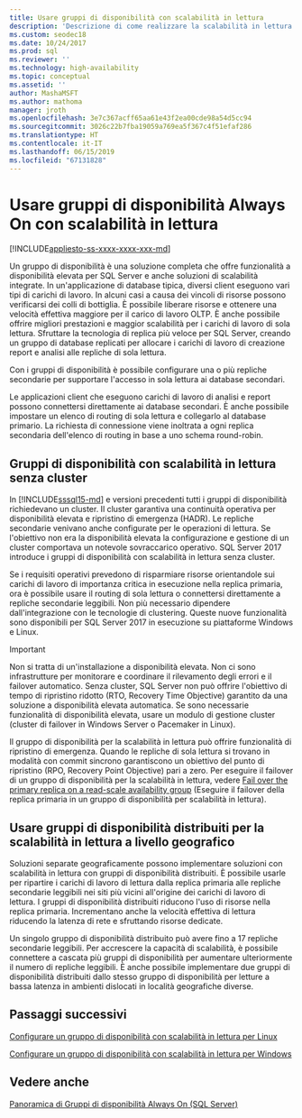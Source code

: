 ```yaml
---
title: Usare gruppi di disponibilità con scalabilità in lettura
description: 'Descrizione di come realizzare la scalabilità in lettura quando si usano i gruppi di disponibilità Always On. '
ms.custom: seodec18
ms.date: 10/24/2017
ms.prod: sql
ms.reviewer: ''
ms.technology: high-availability
ms.topic: conceptual
ms.assetid: ''
author: MashaMSFT
ms.author: mathoma
manager: jroth
ms.openlocfilehash: 3e7c367acff65aa61e43f2ea00cde98a54d5cc94
ms.sourcegitcommit: 3026c22b7fba19059a769ea5f367c4f51efaf286
ms.translationtype: HT
ms.contentlocale: it-IT
ms.lasthandoff: 06/15/2019
ms.locfileid: "67131828"
---
```

# <a name="use-read-scale-with-always-on-availability-groups"></a>Usare gruppi di disponibilità Always On con scalabilità in lettura
[!INCLUDE[appliesto-ss-xxxx-xxxx-xxx-md](../../../includes/appliesto-ss-xxxx-xxxx-xxx-md.md)]

Un gruppo di disponibilità è una soluzione completa che offre funzionalità a disponibilità elevata per SQL Server e anche soluzioni di scalabilità integrate. In un'applicazione di database tipica, diversi client eseguono vari tipi di carichi di lavoro. In alcuni casi a causa dei vincoli di risorse possono verificarsi dei colli di bottiglia. È possibile liberare risorse e ottenere una velocità effettiva maggiore per il carico di lavoro OLTP. È anche possibile offrire migliori prestazioni e maggior scalabilità per i carichi di lavoro di sola lettura. Sfruttare la tecnologia di replica più veloce per SQL Server, creando un gruppo di database replicati per allocare i carichi di lavoro di creazione report e analisi alle repliche di sola lettura.

Con i gruppi di disponibilità è possibile configurare una o più repliche secondarie per supportare l'accesso in sola lettura ai database secondari.

Le applicazioni client che eseguono carichi di lavoro di analisi e report possono connettersi direttamente ai database secondari. È anche possibile impostare un elenco di routing di sola lettura e collegarlo al database primario. La richiesta di connessione viene inoltrata a ogni replica secondaria dell'elenco di routing in base a uno schema round-robin.

## <a name="read-scale-availability-groups-without-cluster"></a>Gruppi di disponibilità con scalabilità in lettura senza cluster

In [!INCLUDE[sssql15-md](../../../includes/sssql15-md.md)] e versioni precedenti tutti i gruppi di disponibilità richiedevano un cluster. Il cluster garantiva una continuità operativa per disponibilità elevata e ripristino di emergenza (HADR). Le repliche secondarie venivano anche configurate per le operazioni di lettura. Se l'obiettivo non era la disponibilità elevata la configurazione e gestione di un cluster comportava un notevole sovraccarico operativo. SQL Server 2017 introduce i gruppi di disponibilità con scalabilità in lettura senza cluster. 

Se i requisiti operativi prevedono di risparmiare risorse orientandole sui carichi di lavoro di importanza critica in esecuzione nella replica primaria, ora è possibile usare il routing di sola lettura o connettersi direttamente a repliche secondarie leggibili. Non più necessario dipendere dall'integrazione con le tecnologie di clustering. Queste nuove funzionalità sono disponibili per SQL Server 2017 in esecuzione su piattaforme Windows e Linux.

>[!IMPORTANT]
>Non si tratta di un'installazione a disponibilità elevata. Non ci sono infrastrutture per monitorare e coordinare il rilevamento degli errori e il failover automatico. Senza cluster, SQL Server non può offrire l'obiettivo di tempo di ripristino ridotto (RTO, Recovery Time Objective) garantito da una soluzione a disponibilità elevata automatica. Se sono necessarie funzionalità di disponibilità elevata, usare un modulo di gestione cluster (cluster di failover in Windows Server o Pacemaker in Linux).
>
>Il gruppo di disponibilità per la scalabilità in lettura può offrire funzionalità di ripristino di emergenza. Quando le repliche di sola lettura si trovano in modalità con commit sincrono garantiscono un obiettivo del punto di ripristino (RPO, Recovery Point Objective) pari a zero. Per eseguire il failover di un gruppo di disponibilità per la scalabilità in lettura, vedere [Fail over the primary replica on a read-scale availability group](perform-a-planned-manual-failover-of-an-availability-group-sql-server.md#ReadScaleOutOnly) (Eseguire il failover della replica primaria in un gruppo di disponibilità per scalabilità in lettura).

## <a name="use-distributed-availability-groups-for-geographic-read-scale"></a>Usare gruppi di disponibilità distribuiti per la scalabilità in lettura a livello geografico

Soluzioni separate geograficamente possono implementare soluzioni con scalabilità in lettura con gruppi di disponibilità distribuiti. È possibile usarle per ripartire i carichi di lavoro di lettura dalla replica primaria alle repliche secondarie leggibili nei siti più vicini all'origine dei carichi di lavoro di lettura. I gruppi di disponibilità distribuiti riducono l'uso di risorse nella replica primaria. Incrementano anche la velocità effettiva di lettura riducendo la latenza di rete e sfruttando risorse dedicate.

Un singolo gruppo di disponibilità distribuito può avere fino a 17 repliche secondarie leggibili. Per accrescere la capacità di scalabilità, è possibile connettere a cascata più gruppi di disponibilità per aumentare ulteriormente il numero di repliche leggibili. È anche possibile implementare due gruppi di disponibilità distribuiti dallo stesso gruppo di disponibilità per letture a bassa latenza in ambienti dislocati in località geografiche diverse.




## <a name="next-steps"></a>Passaggi successivi

[Configurare un gruppo di disponibilità con scalabilità in lettura per Linux](../../../linux/sql-server-linux-availability-group-configure-rs.md)

[Configurare un gruppo di disponibilità con scalabilità in lettura per Windows](../../../database-engine/availability-groups/windows/configure-read-scale-availability-groups.md)

## <a name="see-also"></a>Vedere anche

 [Panoramica di Gruppi di disponibilità Always On &#40;SQL Server&#41;](../../../database-engine/availability-groups/windows/overview-of-always-on-availability-groups-sql-server.md)
